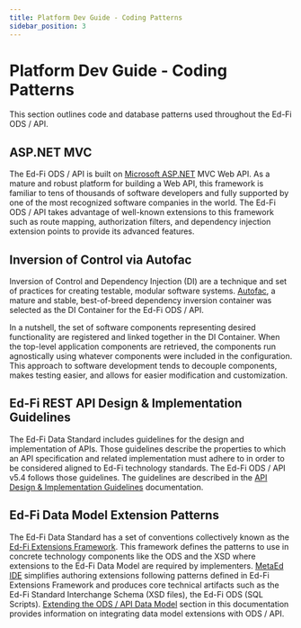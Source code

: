 ```yaml
---
title: Platform Dev Guide - Coding Patterns
sidebar_position: 3
---
```


# Platform Dev Guide - Coding Patterns

This section outlines code and database patterns used throughout the Ed-Fi ODS / API.

## ASP.NET MVC

The Ed-Fi ODS / API is built on [Microsoft ASP.NET](https://www.asp.net/) MVC Web API. As a mature and robust platform for building a Web API, this framework is familiar to tens of thousands of software developers and fully supported by one of the most recognized software companies in the world. The Ed-Fi ODS / API takes advantage of well-known extensions to this framework such as route mapping, authorization filters, and dependency injection extension points to provide its advanced features.

## Inversion of Control via Autofac

Inversion of Control and Dependency Injection (DI) are a technique and set of practices for creating testable, modular software systems. [Autofac](https://github.com/autofac/Autofac), a mature and stable, best-of-breed dependency inversion container was selected as the DI Container for the Ed-Fi ODS / API.

In a nutshell, the set of software components representing desired functionality are registered and linked together in the DI Container. When the top-level application components are retrieved, the components run agnostically using whatever components were included in the configuration. This approach to software development tends to decouple components, makes testing easier, and allows for easier modification and customization.

## Ed-Fi REST API Design & Implementation Guidelines

The Ed-Fi Data Standard includes guidelines for the design and implementation of APIs. Those guidelines describe the properties to which an API specification and related implementation must adhere to in order to be considered aligned to Ed-Fi technology standards. The Ed-Fi ODS / API v5.4 follows those guidelines. The guidelines are described in the [API Design & Implementation Guidelines](https://edfi.atlassian.net/wiki/spaces/EFAPIGUIDE) documentation.

## Ed-Fi Data Model Extension Patterns

The Ed-Fi Data Standard has a set of conventions collectively known as the [Ed-Fi Extensions Framework](https://edfi.atlassian.net/wiki/display/EFDS33/Ed-Fi+Extension+Framework). This framework defines the patterns to use in concrete technology components like the ODS and the XSD where extensions to the Ed-Fi Data Model are required by implementers. [MetaEd IDE](https://edfi.atlassian.net/wiki/display/METAED20/) simplifies authoring extensions following patterns defined in Ed-Fi Extensions Framework and produces core technical artifacts such as the Ed-Fi Standard Interchange Schema (XSD files), the Ed-Fi ODS (SQL Scripts). [Extending the ODS / API Data Model](https://edfi.atlassian.net/wiki/spaces/ODSAPIS3V54/pages/22774340/Extending+the+ODS+API+Data+Model) section in this documentation provides information on integrating data model extensions with ODS / API.

